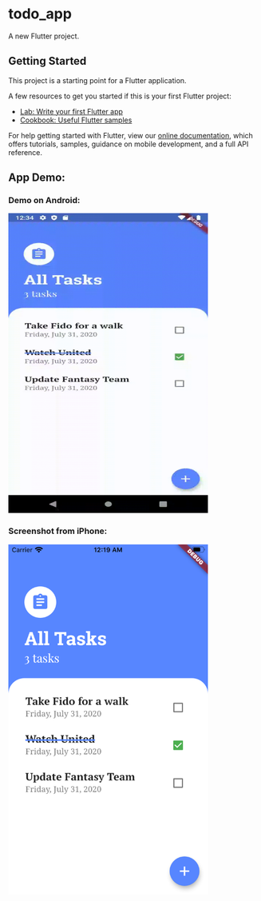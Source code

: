 # todo_app

A new Flutter project.

## Getting Started

This project is a starting point for a Flutter application.

A few resources to get you started if this is your first Flutter project:

- [Lab: Write your first Flutter app](https://flutter.dev/docs/get-started/codelab)
- [Cookbook: Useful Flutter samples](https://flutter.dev/docs/cookbook)

For help getting started with Flutter, view our
[online documentation](https://flutter.dev/docs), which offers tutorials,
samples, guidance on mobile development, and a full API reference.

## App Demo:

### Demo on Android:
<img src="/screenrecords/demoApp.gif" width="400" height="600"/>

### Screenshot from iPhone: 
<img src="/screenrecords/iphone.png" width="400" height="700"/>



